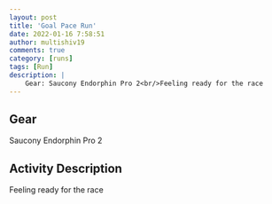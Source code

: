 ```yaml
---
layout: post
title: 'Goal Pace Run'
date: 2022-01-16 7:58:51
author: multishiv19
comments: true
category: [runs]
tags: [Run]
description: |
    Gear: Saucony Endorphin Pro 2<br/>Feeling ready for the race
---
```


## Gear
Saucony Endorphin Pro 2

## Activity Description
Feeling ready for the race


<div width='100%' class='strava-embed-placeholder' data-embed-type='activity' data-embed-id='6529143017'></div>
<script src='https://strava-embeds.com/embed.js'></script>
